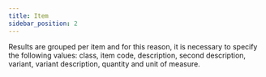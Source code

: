 ```yaml
---
title: Item
sidebar_position: 2
---
```


Results are grouped per item and for this reason, it is necessary to specify the following values: class, item code, description, second description, variant, variant description, quantity and unit of measure. 






